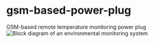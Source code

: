 # gsm-based-power-plug
GSM-based remote temperature monitoring power plug
![Block diagram of an environmental monitoring system](C:\dev\gsm-based-power-plug\diagram.png)